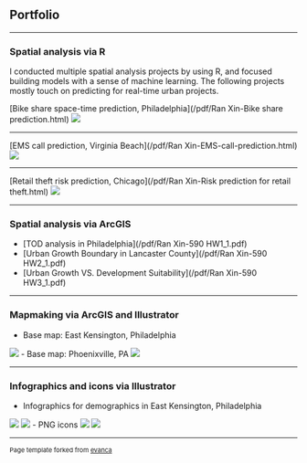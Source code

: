 ## Portfolio

---

### Spatial analysis via R 
I conducted multiple spatial analysis projects by using R, and focused building models with a sense of machine learning. The following projects mostly touch on predicting for real-time urban projects. 

[Bike share space-time prediction, Philadelphia](/pdf/Ran Xin-Bike share prediction.html)
<img src="images/bike.png?raw=true"/>

---
[EMS call prediction, Virginia Beach](/pdf/Ran Xin-EMS-call-prediction.html)
<img src="images/EMS.png?raw=true"/>

---
[Retail theft risk prediction, Chicago](/pdf/Ran Xin-Risk prediction for retail theft.html)
<img src="images/Risk.png?raw=true"/>

---

### Spatial analysis via ArcGIS

- [TOD analysis in Philadelphia](/pdf/Ran Xin-590 HW1_1.pdf)
- [Urban Growth Boundary in Lancaster County](/pdf/Ran Xin-590 HW2_1.pdf)
- [Urban Growth VS. Development Suitability](/pdf/Ran Xin-590 HW3_1.pdf)

---

### Mapmaking via ArcGIS and Illustrator

- Base map: East Kensington, Philadelphia
<img src="images/East Kensington-basemap-01.png?raw=true"/>
- Base map: Phoenixville, PA
<img src="images/Ran Xin-Phoenixville base map-01.jpg?raw=true"/>

---

### Infographics and icons via Illustrator

- Infographics for demographics in East Kensington, Philadelphia
<img src="images/infographic1-01.jpg?raw=true"/>
<img src="images/infographic2-01.jpg?raw=true"/>
- PNG icons
<img src="images/FIMPC icons2-01.png?raw=true"/>
<img src="images/FIMPC icons.png?raw=true"/>

---

<p style="font-size:11px">Page template forked from <a href="https://github.com/evanca/quick-portfolio">evanca</a></p>
<!-- Remove above link if you don't want to attibute -->
